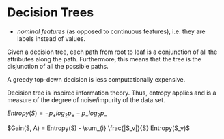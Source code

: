 # Decision Trees

- *nominal features* (as opposed to continuous features), i.e. they are labels instead of values.

Given a decision tree, each path from root to leaf is a conjunction of all the attributes along the path.  Furthermore, this means that the tree is the disjunction of all the possible paths.

A greedy top-down decision is less computationally expensive.

Decision tree is inspired information theory.  Thus, entropy applies and is a measure of the degree of noise/impurity of the data set.

$Entropy(S) = -p_{+}log_2p_{+} - p_{-}log_2p_{-}$

$Gain(S, A) = Entropy(S) - \sum_{i} \frac{|S_v|}{S} Entropy(S_v)$
